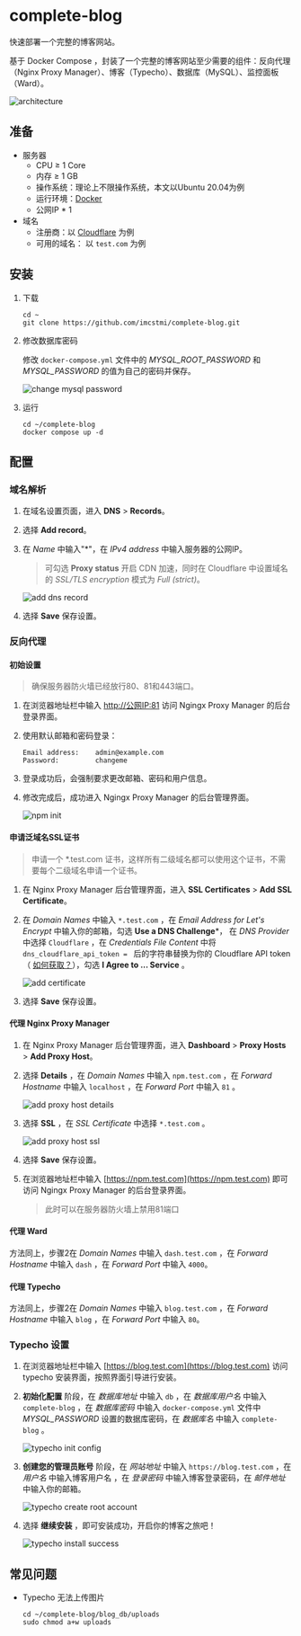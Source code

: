# complete-blog
快速部署一个完整的博客网站。

基于 Docker Compose ，封装了一个完整的博客网站至少需要的组件：反向代理（Nginx Proxy  Manager）、博客（Typecho）、数据库（MySQL）、监控面板（Ward）。

![architecture](/img/architecture.png "architecture")

## 准备

- 服务器
    - CPU ≥ 1 Core
    - 内存 ≥ 1 GB
    - 操作系统：理论上不限操作系统，本文以Ubuntu 20.04为例
    - 运行环境：[Docker](https://docs.docker.com/engine/install/ubuntu/)
    - 公网IP * 1
- 域名
    - 注册商：以 [Cloudflare](https://www.cloudflare.com/) 为例
    - 可用的域名： 以 `test.com` 为例

## 安装

1. 下载

    ```
    cd ~
    git clone https://github.com/imcstmi/complete-blog.git
    ```

2. 修改数据库密码

    修改 `docker-compose.yml` 文件中的 *MYSQL_ROOT_PASSWORD* 和 *MYSQL_PASSWORD* 的值为自己的密码并保存。

    ![change mysql password](/img/change-mysql-password.png "change mysql password")

3. 运行

    ```
    cd ~/complete-blog
    docker compose up -d
    ```

## 配置

### 域名解析

1. 在域名设置页面，进入 **DNS** > **Records**。
2. 选择 **Add record**。
3. 在 *Name* 中输入"*"，在 *IPv4 address* 中输入服务器的公网IP。
    > 可勾选 **Proxy status** 开启 CDN 加速，同时在 Cloudflare 中设置域名的 *SSL/TLS encryption* 模式为 *Full (strict)*。

    ![add dns record](/img/add-dns-record.png "add dns record")

4. 选择 **Save** 保存设置。

### 反向代理

#### 初始设置

> 确保服务器防火墙已经放行80、81和443端口。

1. 在浏览器地址栏中输入 [http://公网IP:81](http://公网IP:81) 访问 Ngingx Proxy Manager 的后台登录界面。
2. 使用默认邮箱和密码登录：

    ```
    Email address:    admin@example.com
    Password:         changeme
    ```

3. 登录成功后，会强制要求更改邮箱、密码和用户信息。
4. 修改完成后，成功进入 Ngingx Proxy Manager 的后台管理界面。

    ![npm init](/img/npm-init.png "npm init")

#### 申请泛域名SSL证书

> 申请一个 *.test.com 证书，这样所有二级域名都可以使用这个证书，不需要每个二级域名申请一个证书。

1. 在 Nginx Proxy Manager 后台管理界面，进入 **SSL Certificates** > **Add SSL Certificate**。
2. 在 *Domain Names* 中输入 `*.test.com` ，在 *Email Address for Let's Encrypt* 中输入你的邮箱，勾选 **Use a DNS Challenge***， 在 *DNS Provider* 中选择 `Cloudflare` ，在 *Credentials File Content* 中将 `dns_cloudflare_api_token = ` 后的字符串替换为你的 Cloudflare API token （ [如何获取？](https://developers.cloudflare.com/fundamentals/api/get-started/create-token/)），勾选 **I Agree to ... Service** 。
    
    ![add certificate](/img/add-ssl-certificate.png "add certificate")

3. 选择 **Save** 保存设置。

#### 代理 Nginx Proxy Manager

1. 在 Nginx Proxy Manager 后台管理界面，进入 **Dashboard** > **Proxy Hosts** > **Add Proxy Host**。
2. 选择 **Details** ，在 *Domain Names* 中输入 `npm.test.com` ，在 *Forward Hostname* 中输入 `localhost` ，在 *Forward Port* 中输入 `81` 。

    ![add proxy host details](/img/add-proxy-host-details.png "add proxy host details")

3. 选择 **SSL** ，在 *SSL Certificate* 中选择 `*.test.com` 。

    ![add proxy host ssl](/img/add-proxy-host-ssl.png "add proxy host ssl")

4. 选择 **Save** 保存设置。
5. 在浏览器地址栏中输入 [https://npm.test.com](https://npm.test.com) 即可访问 Ngingx Proxy Manager 的后台登录界面。
    > 此时可以在服务器防火墙上禁用81端口

#### 代理 Ward

方法同上，步骤2在 *Domain Names* 中输入 `dash.test.com` ，在 *Forward Hostname* 中输入 `dash` ，在 *Forward Port* 中输入 `4000`。

#### 代理 Typecho

方法同上，步骤2在 *Domain Names* 中输入 `blog.test.com` ，在 *Forward Hostname* 中输入 `blog` ，在 *Forward Port* 中输入 `80`。

### Typecho 设置

1. 在浏览器地址栏中输入 [https://blog.test.com](https://blog.test.com) 访问 typecho 安装界面，按照界面引导进行安装。
2. **初始化配置** 阶段，在 *数据库地址* 中输入 `db` ，在 *数据库用户名* 中输入 `complete-blog` ，在 *数据库密码* 中输入 `docker-compose.yml` 文件中 *MYSQL_PASSWORD* 设置的数据库密码，在 *数据库名* 中输入 `complete-blog` 。

    ![typecho init config](/img/typecho-init-config.png "typecho init config")

3. **创建您的管理员账号** 阶段，在 *网站地址* 中输入 `https://blog.test.com` ，在 *用户名* 中输入博客用户名 ，在 *登录密码* 中输入博客登录密码，在 *邮件地址* 中输入你的邮箱。

    ![typecho create root account](/img/typecho-create-root-account.png "typecho create root account")

4. 选择 **继续安装** ，即可安装成功，开启你的博客之旅吧！

    ![typecho install success](/img/typecho-install-success.png "typecho install success")

## 常见问题

- Typecho 无法上传图片
    ```
    cd ~/complete-blog/blog_db/uploads
    sudo chmod a+w uploads
    ```
